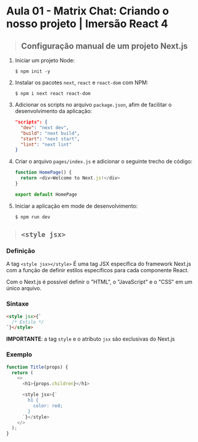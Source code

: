# Aula 01 - Matrix Chat: Criando o nosso projeto | Imersão React 4

> ## **Configuração manual de um projeto Next.js**

1. Iniciar um projeto Node:

    ```shell
    $ npm init -y
    ```

2. Instalar os pacotes `next`, `react` e `react-dom` com NPM:

    ```shell
    $ npm i next react react-dom
    ```

3. Adicionar os scripts no arquivo `package.json`, afim de facilitar o desenvolvimento da aplicação:

    ```json
    "scripts": {
      "dev": "next dev",
      "build": "next build",
      "start": "next start",
      "lint": "next lint"
    }
    ```

3. Criar o arquivo `pages/index.js` e adicionar o seguinte trecho de código:

    ```js
    function HomePage() {
      return <div>Welcome to Next.js!</div>
    }

    export default HomePage
    ```

4. Iniciar a aplicação em mode de desenvolvimento:

    ```shell
    $ npm run dev
    ```

> ## **`<style jsx>`**

### **Definição**

A tag `<style jsx></style>` É uma tag JSX específica do framework Next.js com a função de definir estilos específicos para cada componente React.

Com o Next.js é possível definir o "HTML", o "JavaScript" e o "CSS" em um único arquivo.

### **Sintaxe**

```html
<style jsx>{`
  /* Estilo */
`}</style>
```

**IMPORTANTE**: a tag `style` e o atributo `jsx` são exclusivas do Next.js

### **Exemplo**

```js
function Title(props) {
  return (
    <>
      <h1>{props.children}</h1>

      <style jsx>{`
        h1 {
          color: red;
        }
      `}</style>
    </>
  );
}
```